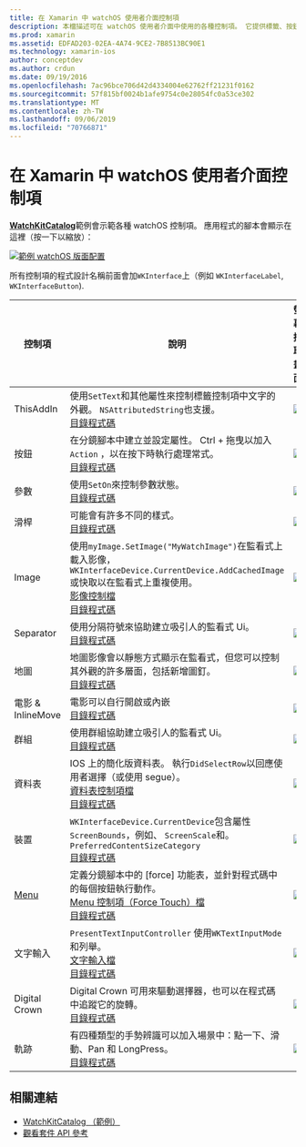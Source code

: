 ```yaml
---
title: 在 Xamarin 中 watchOS 使用者介面控制項
description: 本檔描述可在 watchOS 使用者介面中使用的各種控制項。 它提供標籤、按鈕、開關、滑杆、影像、分隔符號、地圖等的描述。
ms.prod: xamarin
ms.assetid: EDFAD203-02EA-4A74-9CE2-7B8513BC90E1
ms.technology: xamarin-ios
author: conceptdev
ms.author: crdun
ms.date: 09/19/2016
ms.openlocfilehash: 7ac96bce706d42d4334004e62762ff21231f0162
ms.sourcegitcommit: 57f815bf0024b1afe9754c0e28054fc0a53ce302
ms.translationtype: MT
ms.contentlocale: zh-TW
ms.lasthandoff: 09/06/2019
ms.locfileid: "70766871"
---
```

# <a name="watchos-user-interface-controls-in-xamarin"></a>在 Xamarin 中 watchOS 使用者介面控制項

[**WatchKitCatalog**](https://github.com/xamarin/monotouch-samples/tree/master/watchOS/WatchKitCatalog)範例會示範各種 watchOS 控制項。 應用程式的腳本會顯示在這裡（按一下以縮放）：

[![](images/storyboard-sml.png "範例 watchOS 版面配置")](images/storyboard.png#lightbox)

所有控制項的程式設計名稱前面會加`WKInterface`上（例如 `WKInterfaceLabel`, `WKInterfaceButton`).

|控制項|說明|螢幕擷取畫面|
|---|---|---|
|ThisAddIn|使用`SetText`和其他屬性來控制標籤控制項中文字的外觀。 `NSAttributedString`也支援。<br />[目錄程式碼](https://github.com/xamarin/ios-samples/blob/master/watchOS/WatchKitCatalog/WatchKit3Extension/LabelDetailController.cs)|![](Images/label.png)|
|按鈕|在分鏡腳本中建立並設定屬性。 Ctrl + 拖曳以加入`Action` ，以在按下時執行處理常式。<br />[目錄程式碼](https://github.com/xamarin/ios-samples/blob/master/watchOS/WatchKitCatalog/WatchKit3Extension/ButtonDetailController.cs)|![](Images/button.png)|
|參數|使用`SetOn`來控制參數狀態。<br />[目錄程式碼](https://github.com/xamarin/ios-samples/blob/master/watchOS/WatchKitCatalog/WatchKit3Extension/SwitchDetailController.cs)|![](Images/switch.png)|
|滑桿|可能會有許多不同的樣式。<br />[目錄程式碼](https://github.com/xamarin/ios-samples/blob/master/watchOS/WatchKitCatalog/WatchKit3Extension/SliderDetailController.cs)|![](Images/slider.png)|
|Image|使用`myImage.SetImage("MyWatchImage")`在監看式上載入影像， `WKInterfaceDevice.CurrentDevice.AddCachedImage`或快取以在監看式上重複使用。<br />[影像控制檔](~/ios/watchos/user-interface/image.md)<br />[目錄程式碼](https://github.com/xamarin/ios-samples/blob/master/watchOS/WatchKitCatalog/WatchKit3Extension/ImageDetailController.cs)|![](Images/image.png)|
|Separator|使用分隔符號來協助建立吸引人的監看式 Ui。<br />[目錄程式碼](https://github.com/xamarin/ios-samples/blob/master/watchOS/WatchKitCatalog/WatchKit3Extension/SeparatorDetailController.cs)|![](Images/separator.png)| 
|地圖|地圖影像會以靜態方式顯示在監看式，但您可以控制其外觀的許多層面，包括新增圖釘。<br />[目錄程式碼](https://github.com/xamarin/ios-samples/blob/master/watchOS/WatchKitCatalog/WatchKit3Extension/MapDetailController.cs)|![](Images/map.png)|
|電影 & InlineMove|電影可以自行開啟或內嵌<br />[目錄程式碼](https://github.com/xamarin/ios-samples/blob/master/watchOS/WatchKitCatalog/WatchKit3Extension/MovieDetailController.cs)|![](Images/movie.png)|
|群組|使用群組協助建立吸引人的監看式 Ui。<br />[目錄程式碼](https://github.com/xamarin/ios-samples/blob/master/watchOS/WatchKitCatalog/WatchKit3Extension/GroupDetailController.cs)|![](Images/group.png)|
|資料表|IOS 上的簡化版資料表。 執行`DidSelectRow`以回應使用者選擇（或使用 segue）。<br />[資料表控制項檔](~/ios/watchos/user-interface/table.md)<br />[目錄程式碼](https://github.com/xamarin/ios-samples/blob/master/watchOS/WatchKitCatalog/WatchKit3Extension/Table%20Detail%20Controller/TableDetailController.cs)|![](Images/table.png)|
|裝置|`WKInterfaceDevice.CurrentDevice`包含屬性`ScreenBounds`，例如、 `ScreenScale`和。 `PreferredContentSizeCategory`<br />[目錄程式碼](https://github.com/xamarin/ios-samples/blob/master/watchOS/WatchKitCatalog/WatchKit3Extension/DeviceDetailController.cs)|![](Images/device.png)|
|[Menu](~/ios/watchos/user-interface/menu.md)|定義分鏡腳本中的 [force] 功能表，並針對程式碼中的每個按鈕執行動作。<br />[Menu 控制項（Force Touch）檔](~/ios/watchos/user-interface/menu.md)<br />[目錄程式碼](https://github.com/xamarin/ios-samples/blob/master/watchOS/WatchKitCatalog/WatchKit3Extension/ControllerDetailController.cs)|![](Images/controller.png)|
|文字輸入|`PresentTextInputController` 使用`WKTextInputMode`和列舉。<br />[文字輸入檔](~/ios/watchos/user-interface/text-input.md)<br />[目錄程式碼](https://github.com/xamarin/ios-samples/blob/master/watchOS/WatchKitCatalog/WatchKit3Extension/TextInputController.cs)|![](Images/textinput.png)|
|Digital Crown|Digital Crown 可用來驅動選擇器，也可以在程式碼中追蹤它的旋轉。<br />[目錄程式碼](https://github.com/xamarin/ios-samples/blob/master/watchOS/WatchKitCatalog/WatchKit3Extension/CrownDetailController.cs)|![](Images/digital-crown.png)|
|軌跡|有四種類型的手勢辨識可以加入場景中：點一下、滑動、Pan 和 LongPress。<br />[目錄程式碼](https://github.com/xamarin/ios-samples/blob/master/watchOS/WatchKitCatalog/WatchKit3Extension/GestureDetailController.cs)|![](Images/gestures.png)|

## <a name="related-links"></a>相關連結

- [WatchKitCatalog （範例）](https://docs.microsoft.com/samples/xamarin/ios-samples/watchos-watchkitcatalog)
- [觀看套件 API 參考](xref:WatchKit)
